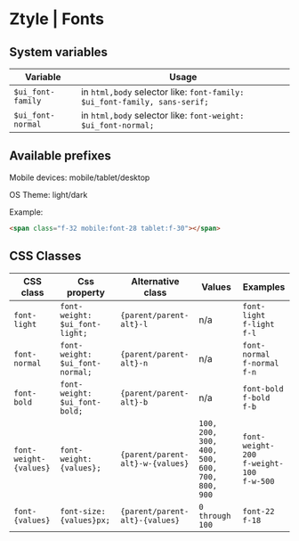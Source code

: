 # Ztyle | Fonts

<!-- INDEX -->

## System variables

| Variable | Usage |
| --- | --- |
| `$ui_font-family` | in `html,body` selector like: `font-family: $ui_font-family, sans-serif;`
| `$ui_font-normal` | in `html,body` selector like: `font-weight: $ui_font-normal;`

## Available prefixes

Mobile devices: mobile/tablet/desktop

OS Theme: light/dark

Example:
```html
<span class="f-32 mobile:font-28 tablet:f-30"></span>
```

## CSS Classes

| CSS class | Css property | Alternative class | Values | Examples
| --- | --- | --- | --- | --- |
| `font-light` | `font-weight: $ui_font-light;` | `{parent/parent-alt}-l` | n/a | `font-light` <br> `f-light` <br> `f-l` |
| `font-normal` | `font-weight: $ui_font-normal;` | `{parent/parent-alt}-n` | n/a | `font-normal` <br> `f-normal` <br> `f-n` |
| `font-bold` | `font-weight: $ui_font-bold;` | `{parent/parent-alt}-b` | n/a | `font-bold` <br> `f-bold` <br> `f-b` |
| `font-weight-{values}` | `font-weight: {values};` | `{parent/parent-alt}-w-{values}` | `100, 200, 300, 400, 500, 600, 700, 800, 900` | `font-weight-200` <br> `f-weight-100` <br> `f-w-500` |
| `font-{values}` | `font-size: {values}px;` | `{parent/parent-alt}-{values}` | `0 through 100` | `font-22` <br> `f-18` |
